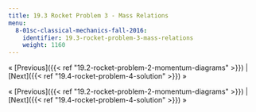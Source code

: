 ```yaml
---
title: 19.3 Rocket Problem 3 - Mass Relations
menu:
  8-01sc-classical-mechanics-fall-2016:
    identifier: 19.3-rocket-problem-3-mass-relations
    weight: 1160
---
```

« [Previous]({{< ref "19.2-rocket-problem-2-momentum-diagrams" >}}) | [Next]({{< ref "19.4-rocket-problem-4-solution" >}}) »

« [Previous]({{< ref "19.2-rocket-problem-2-momentum-diagrams" >}}) | [Next]({{< ref "19.4-rocket-problem-4-solution" >}}) »